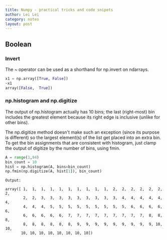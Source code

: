 ```yaml
---
title: Numpy - practical tricks and code snipets
author: Lei Lei
category: notes
layout: post
---
```


## Boolean

### Invert

The ~ operator can be used as a shorthand for np.invert on ndarrays.

```python
x1 = np.array([True, False])
~x1
array([False,  True])
```

### np.histogram and np.digitize

The output of np.histogram actually has 10 bins; the last (right-most) bin includes the greatest element because its right edge is inclusive (unlike for other bins).

The np.digitize method doesn't make such an exception (since its purpose is different) so the largest element(s) of the list get placed into an extra bin. To get the bin assignments that are consistent with histogram, just clamp the output of digitize by the number of bins, using fmin.

```python
A = range(1,94)
bin_count = 10
hist = np.histogram(A, bins=bin_count)
np.fmin(np.digitize(A, hist[1]), bin_count)
```

```
Output:

array([ 1,  1,  1,  1,  1,  1,  1,  1,  1,  1,  2,  2,  2,  2,  2,  2,  2,
        2,  2,  3,  3,  3,  3,  3,  3,  3,  3,  3,  4,  4,  4,  4,  4,  4,
        4,  4,  4,  5,  5,  5,  5,  5,  5,  5,  5,  5,  6,  6,  6,  6,  6,
        6,  6,  6,  6,  6,  7,  7,  7,  7,  7,  7,  7,  7,  7,  8,  8,  8,
        8,  8,  8,  8,  8,  8,  9,  9,  9,  9,  9,  9,  9,  9,  9, 10, 10,
       10, 10, 10, 10, 10, 10, 10, 10])
```
